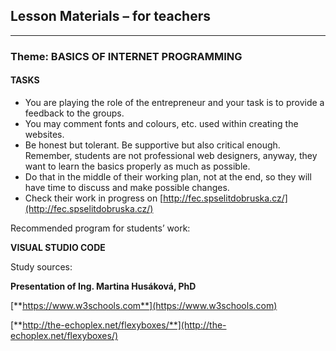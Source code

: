 ## Lesson Materials – for teachers

---

### Theme: BASICS OF INTERNET PROGRAMMING

#### TASKS

* You are playing the role of the entrepreneur and your task is to provide a feedback to the groups.
* You may comment fonts and colours, etc. used within creating the websites.
* Be honest but tolerant. Be supportive but also critical enough. Remember, students are not professional web designers, anyway, they want to learn the basics properly as much as possible.
* Do that in the middle of their working plan, not at the end, so they will have time to discuss and make possible changes.
* Check their work in progress on [http://fec.spselitdobruska.cz/](http://fec.spselitdobruska.cz/)

Recommended program for students’ work:

**VISUAL STUDIO CODE**

Study sources:

**Presentation of Ing. Martina Husáková, PhD**

[**https://www.w3schools.com**](https://www.w3schools.com)

[**http://the-echoplex.net/flexyboxes/**](http://the-echoplex.net/flexyboxes/)

